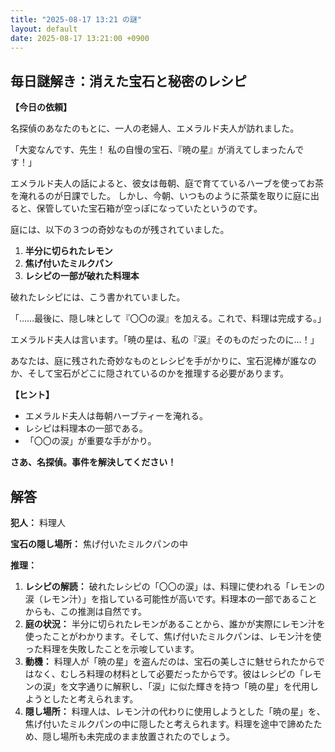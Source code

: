 ```yaml
---
title: "2025-08-17 13:21 の謎"
layout: default
date: 2025-08-17 13:21:00 +0900
---
```

## 毎日謎解き：消えた宝石と秘密のレシピ

**【今日の依頼】**

名探偵のあなたのもとに、一人の老婦人、エメラルド夫人が訪れました。

「大変なんです、先生！ 私の自慢の宝石、『暁の星』が消えてしまったんです！」

エメラルド夫人の話によると、彼女は毎朝、庭で育てているハーブを使ってお茶を淹れるのが日課でした。
しかし、今朝、いつものように茶葉を取りに庭に出ると、保管していた宝石箱が空っぽになっていたというのです。

庭には、以下の３つの奇妙なものが残されていました。

1.  **半分に切られたレモン**
2.  **焦げ付いたミルクパン**
3.  **レシピの一部が破れた料理本**

破れたレシピには、こう書かれていました。

「……最後に、隠し味として『〇〇の涙』を加える。これで、料理は完成する。」

エメラルド夫人は言います。「暁の星は、私の『涙』そのものだったのに…！」

あなたは、庭に残された奇妙なものとレシピを手がかりに、宝石泥棒が誰なのか、そして宝石がどこに隠されているのかを推理する必要があります。

**【ヒント】**

*   エメラルド夫人は毎朝ハーブティーを淹れる。
*   レシピは料理本の一部である。
*   「〇〇の涙」が重要な手がかり。

**さあ、名探偵。事件を解決してください！**

## 解答

**犯人：** 料理人

**宝石の隠し場所：** 焦げ付いたミルクパンの中

**推理：**

1.  **レシピの解読：** 破れたレシピの「〇〇の涙」は、料理に使われる「レモンの涙（レモン汁）」を指している可能性が高いです。料理本の一部であることからも、この推測は自然です。
2.  **庭の状況：** 半分に切られたレモンがあることから、誰かが実際にレモン汁を使ったことがわかります。そして、焦げ付いたミルクパンは、レモン汁を使った料理を失敗したことを示唆しています。
3.  **動機：** 料理人が「暁の星」を盗んだのは、宝石の美しさに魅せられたからではなく、むしろ料理の材料として必要だったからです。彼はレシピの「レモンの涙」を文字通りに解釈し、「涙」に似た輝きを持つ「暁の星」を代用しようとしたと考えられます。
4.  **隠し場所：** 料理人は、レモン汁の代わりに使用しようとした「暁の星」を、焦げ付いたミルクパンの中に隠したと考えられます。料理を途中で諦めたため、隠し場所も未完成のまま放置されたのでしょう。
